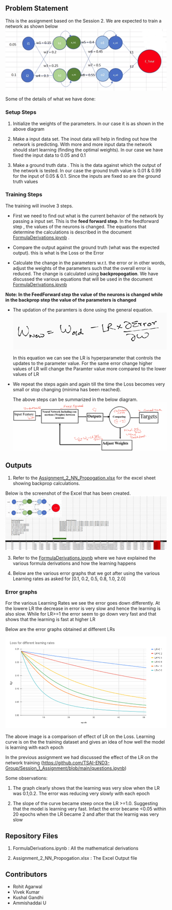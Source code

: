## Problem Statement
This is the assignment based on the Session 2. We are expected to train a network as shown below
![alt text](images/network.png "Title")

Some of the details of what we have done: 

### Setup Steps
1. Initialize the weights of the parameters. In our case it is as shown in the above diagram

2. Make a input data set. The inout data will help in finding out how the network is predicting. With more and more input data the network should start learning (finding the optimal weights). In our case we have fixed the input data to 0.05 and 0.1

3. Make a ground truth data . This is the data against which the output of the network is tested. In our case the ground truth value is 0.01 & 0.99 for the input of 0.05 & 0.1. Since the inputs are fixed so are the ground truth values

  ### Training Steps
 The training will involve 3 steps. 
  * First we need to find out what is the current behavior of the network by passing a input set. This is the **feed forward step**. In the feedforward step , the values of the neurons is changed. The equations that determine the calculations is described in the document [FormulaDerivations.ipynb](https://github.com/TSAI-END3-Group/Session_2_Assignment/blob/master/FormulaDerivations.ipynb) .

  * Compare the output against the ground truth (what was the expected output). this is what is the Loss or the Error 

  * Calculate the change in the parameters w.r.t. the error or in other words,  adjust the weights of the parameters such that the overall error is reduced. The change is calculated using **backpropogation**. We have discussed the various equations that will be used in the document [FormulaDerivations.ipynb](https://github.com/TSAI-END3-Group/Session_2_Assignment/blob/master/FormulaDerivations.ipynb)

  __Note: In the FeedForward step the value of the neurons is changed while in the backprop step the value of the parameters is changed__

  * The updation  of the paramters is done using the general equation. 
![alt text](images/parameter_update.png "Title")
    
  
    In this equation we can see the LR is hyperparameter that controls the updates to the parameter value. For the same error change higher values of LR will change the Paramter value more compared to the lower values of LR

  * We repeat the steps again and again till the time the Loss becomes very small or stop changing (minima has been reached).


    The above steps can be summarized in the below diagram.
    ![alt text](images/trainingLoop.png "Title")





## Outputs

1. Refer to the [Assignment_2_NN_Propogation.xlsx](https://github.com/TSAI-END3-Group/Session_2_Assignment/blob/master/Assignment_2_NN_Propogation.xlsx) for the excel sheet showing backprop calculations. 

Below is the screenshot of the Excel that has been created.
 ![alt text](images/Screenshot_Assignment_2.png "Title")






3. Refer to the [FormulaDerivations.ipynb](https://github.com/TSAI-END3-Group/Session_2_Assignment/blob/master/FormulaDerivations.ipynb) where we have explained the various formula derivations and how the learning happens

4. Below are the various error graphs that we got after using the various Learning rates as asked for [0.1, 0.2, 0.5, 0.8, 1.0, 2.0] 


### Error graphs 
For the various Learning Rates we see the error goes down differently. At the lowere LR the decrease in error is very slow and hence the learning is also slow. While for LR>=1 the error seem to go down very fast and that shows that the learning is fast at higher LR

Below are the error graphs obtained at different LRs

![alt text](images/Loss_various_LR.png "Title")

The above image is a comparison of effect of LR on the Loss.
Learning curve is on the the training dataset and gives an idea of how well the model is learning with each epoch

In the previous assignment we had discussed the effect of the LR on the network training (https://github.com/TSAI-END3-Group/Session_1_Assignment/blob/main/questions.ipynb) 

Some observations: 
1. The graph clearly shows that the learning was very slow when the LR was 0.1,0.2. The error was reducing very slowly with each epoch

2. The slope of the curve became steep once the LR >=1.0. Suggesting that the model is learning very fast. Infact the error became <0.05 within 20 epochs when the LR became 2 and after that the learnig was very slow


## Repository Files

1. FormulaDerivations.ipynb : All the mathematical derivations

2. Assignment_2_NN_Propogation.xlsx : The Excel Output file


## Contributors
* Rohit Agarwal
* Vivek Kumar
* Kushal Gandhi
* Ammishaddai U